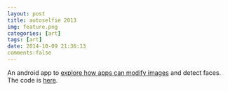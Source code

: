 ```yaml
---
layout: post
title: autoselfie 2013
img: feature.png
categories: [art]
tags: [art]
date: 2014-10-09 21:36:13
comments:false
---
```


An android app to [explore how apps can modify images][autoselfie] and detect faces. The code is [here][code].

[autoselfie]: http://www.maiatoday.co.za/technical
[code]: https://github.com/maiatoday/autoSelfie
